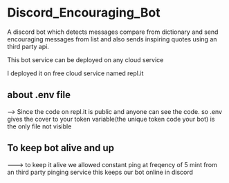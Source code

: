 # Discord_Encouraging_Bot
A discord bot which detects messages compare from dictionary and send encouraging messages from list and also sends inspiring quotes using an third party api.

This bot service can be deployed on any cloud service 

I deployed it on free cloud service named repl.it

## about .env file
--> Since the code on repl.it is public and anyone can see the code.
    so .env gives the cover to your token variable(the unique token code your bot) is the only file not visible 

## To keep bot alive and up
---> to keep it alive we allowed constant ping at freqency of 5 mint from an third party pinging service
    this keeps our bot online in discord
     
